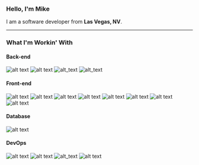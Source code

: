 ### Hello, I'm Mike
I am a software developer from __Las Vegas, NV__.

---

### What I'm Workin' With
#### Back-end
![alt text][devicon-php] ![alt text][devicon-laravel] ![alt_text][devicon-python] ![alt_text][devicon-django]

#### Front-end
![alt text][devicon-html5] ![alt text][devicon-css3] ![alt text][devicon-javascript] ![alt text][devicon-jquery] ![alt text][devicon-handlebars] ![alt text][devicon-vuejs] ![alt text][devicon-sass] ![alt text][devicon-bootstrap]

#### Database
![alt text][devicon-mysql]

#### DevOps
![alt text][devicon-git] ![alt text][devicon-npm] ![alt_text][devicon-gulp] ![alt text][devicon-docker]

[devicon-php]: https://icongr.am/devicon/php-original.svg?size=40 "PHP"
[devicon-laravel]: https://icongr.am/devicon/laravel-plain.svg?size=40&color=ff2d20 "Laravel"
[devicon-python]: https://icongr.am/devicon/python-original.svg?size=40 "Python"
[devicon-django]: https://icongr.am/devicon/django-original.svg?size=40 "Django"

[devicon-html5]: https://icongr.am/devicon/html5-original-wordmark.svg?size=40 "HTML 5"
[devicon-css3]: https://icongr.am/devicon/css3-original-wordmark.svg?size=40 "CSS 3"
[devicon-javascript]: https://icongr.am/devicon/javascript-original.svg?size=40 "JavaScript"
[devicon-jquery]: https://icongr.am/devicon/jquery-original.svg?size=40 "jQuery"
[devicon-handlebars]: https://icongr.am/devicon/handlebars-original.svg?size=40 "Handlebars"
[devicon-vuejs]: https://icongr.am/devicon/vuejs-original.svg?size=40 "Vue.js"
[devicon-sass]: https://icongr.am/devicon/sass-original.svg?size=40 "Sass"
[devicon-bootstrap]: https://icongr.am/devicon/bootstrap-plain.svg?size=40&color=563D7C "Bootstrap"

[devicon-mysql]: https://icongr.am/devicon/mysql-original.svg?size=40 "MySQL"

[devicon-git]: https://icongr.am/devicon/git-original.svg?size=40 "Git"
[devicon-npm]: https://icongr.am/devicon/npm-original-wordmark.svg?size=40 "NPM"
[devicon-gulp]: https://icongr.am/devicon/gulp-plain.svg?size=40&color=e14a4d "Gulp"
[devicon-docker]: https://icongr.am/devicon/docker-original-wordmark.svg?size=40 "Docker"
